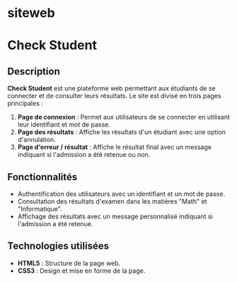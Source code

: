 # siteweb
# Check Student

## Description

**Check Student** est une plateforme web permettant aux étudiants de se connecter et de consulter leurs résultats. Le site est divisé en trois pages principales :

1. **Page de connexion** : Permet aux utilisateurs de se connecter en utilisant leur identifiant et mot de passe.
2. **Page des résultats** : Affiche les résultats d'un étudiant avec une option d'annulation.
3. **Page d'erreur / résultat** : Affiche le résultat final avec un message indiquant si l'admission a été retenue ou non.

## Fonctionnalités

- Authentification des utilisateurs avec un identifiant et un mot de passe.
- Consultation des résultats d'examen dans les matières "Math" et "Informatique".
- Affichage des résultats avec un message personnalisé indiquant si l'admission a été retenue.

## Technologies utilisées

- **HTML5** : Structure de la page web.
- **CSS3** : Design et mise en forme de la page.
